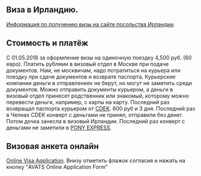 ## Виза в Ирландию.
[Информация по получению визы на сайте посольства Ирландии](https://www.dfa.ie/irish-embassy/russia/visas/visas-for-ireland/).
## Стоимость и платёж
С 01.05.2018 за оформление визы на одиночную поездку 4,500 руб. (60 евро). Платить рублями в визовый отдел в Москве при подаче документов. Нам, не москвичам, надо потратиться на курьера или поездку при сдаче документов и возврате паспорта. Курьерские компании деньги в отправлениях не берут, но могут не заметить среди документов. Можно отправить документы курьером, а деньги в визовый отдел принесет родственник или знакомый, которому можно перевести деньги, например, с карты на карту.
Последний раз возвращал паспорта курьером от [CDEK](https://www.cdek.ru/kazan.html). 600 руб и 3 дня. Последний раз в Челнах CDEK конверт с деньгами не принял, отправили без денег. Потом дочка занесла в визовый Ирландии. Последний раз конверт с деньгами не заметили в [PONY EXPRESS](https://www.ponyexpress.ru).
## Визовая анкета онлайн
[Online Visa Application](https://www.visas.inis.gov.ie/AVATS/OnlineHome2.aspx). Внизу отметить флажок согласия и нажать на кнопку "AVATS Online Application Form"
